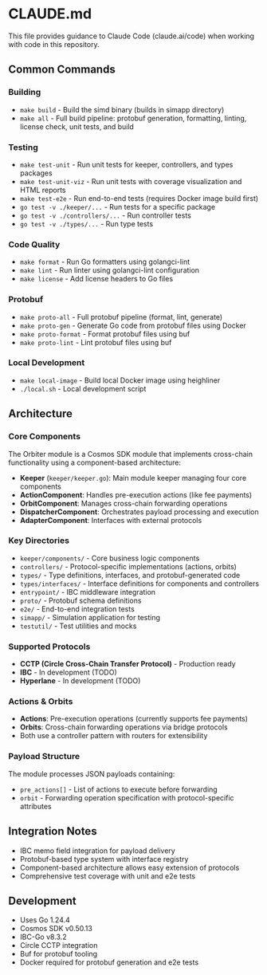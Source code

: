 # CLAUDE.md

This file provides guidance to Claude Code (claude.ai/code) when working with code in this
repository.

## Common Commands

### Building

- `make build` - Build the simd binary (builds in simapp directory)
- `make all` - Full build pipeline: protobuf generation, formatting, linting, license check, unit
  tests, and build

### Testing

- `make test-unit` - Run unit tests for keeper, controllers, and types packages
- `make test-unit-viz` - Run unit tests with coverage visualization and HTML reports
- `make test-e2e` - Run end-to-end tests (requires Docker image build first)
- `go test -v ./keeper/...` - Run tests for a specific package
- `go test -v ./controllers/...` - Run controller tests
- `go test -v ./types/...` - Run type tests

### Code Quality

- `make format` - Run Go formatters using golangci-lint
- `make lint` - Run linter using golangci-lint configuration
- `make license` - Add license headers to Go files

### Protobuf

- `make proto-all` - Full protobuf pipeline (format, lint, generate)
- `make proto-gen` - Generate Go code from protobuf files using Docker
- `make proto-format` - Format protobuf files using buf
- `make proto-lint` - Lint protobuf files using buf

### Local Development

- `make local-image` - Build local Docker image using heighliner
- `./local.sh` - Local development script

## Architecture

### Core Components

The Orbiter module is a Cosmos SDK module that implements cross-chain functionality using a
component-based architecture:

- **Keeper** (`keeper/keeper.go`): Main module keeper managing four core components
- **ActionComponent**: Handles pre-execution actions (like fee payments)
- **OrbitComponent**: Manages cross-chain forwarding operations
- **DispatcherComponent**: Orchestrates payload processing and execution
- **AdapterComponent**: Interfaces with external protocols

### Key Directories

- `keeper/components/` - Core business logic components
- `controllers/` - Protocol-specific implementations (actions, orbits)
- `types/` - Type definitions, interfaces, and protobuf-generated code
- `types/interfaces/` - Interface definitions for components and controllers
- `entrypoint/` - IBC middleware integration
- `proto/` - Protobuf schema definitions
- `e2e/` - End-to-end integration tests
- `simapp/` - Simulation application for testing
- `testutil/` - Test utilities and mocks

### Supported Protocols

- **CCTP (Circle Cross-Chain Transfer Protocol)** - Production ready
- **IBC** - In development (TODO)
- **Hyperlane** - In development (TODO)

### Actions & Orbits

- **Actions**: Pre-execution operations (currently supports fee payments)
- **Orbits**: Cross-chain forwarding operations via bridge protocols
- Both use a controller pattern with routers for extensibility

### Payload Structure

The module processes JSON payloads containing:

- `pre_actions[]` - List of actions to execute before forwarding
- `orbit` - Forwarding operation specification with protocol-specific attributes

## Integration Notes

- IBC memo field integration for payload delivery
- Protobuf-based type system with interface registry
- Component-based architecture allows easy extension of protocols
- Comprehensive test coverage with unit and e2e tests

## Development

- Uses Go 1.24.4
- Cosmos SDK v0.50.13
- IBC-Go v8.3.2
- Circle CCTP integration
- Buf for protobuf tooling
- Docker required for protobuf generation and e2e tests

